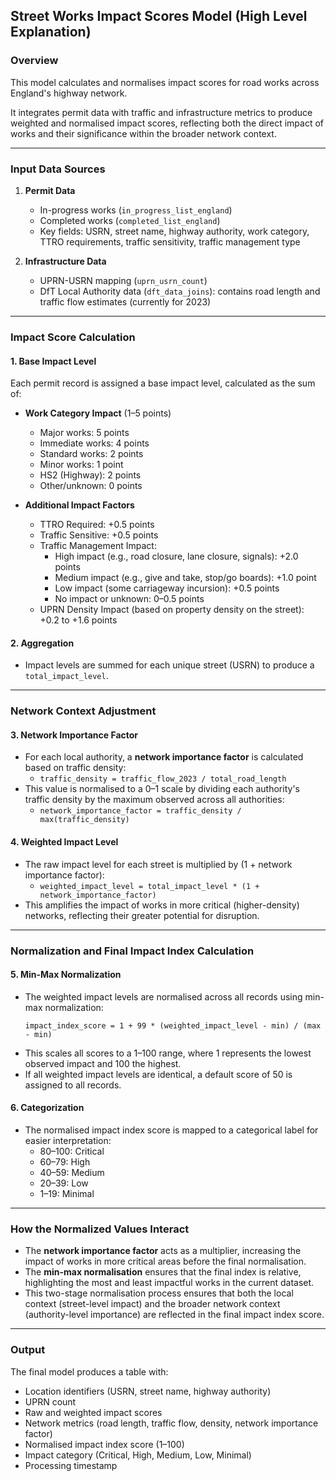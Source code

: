 ## Street Works Impact Scores Model (High Level Explanation)

### Overview

This model calculates and normalises impact scores for road works across England's highway network.

It integrates permit data with traffic and infrastructure metrics to produce weighted and normalised impact scores, reflecting both the direct impact of works and their significance within the broader network context.

---

### Input Data Sources

1. **Permit Data**

   - In-progress works (`in_progress_list_england`)
   - Completed works (`completed_list_england`)
   - Key fields: USRN, street name, highway authority, work category, TTRO requirements, traffic sensitivity, traffic management type

2. **Infrastructure Data**
   - UPRN-USRN mapping (`uprn_usrn_count`)
   - DfT Local Authority data (`dft_data_joins`): contains road length and traffic flow estimates (currently for 2023)

---

### Impact Score Calculation

#### 1. Base Impact Level

Each permit record is assigned a base impact level, calculated as the sum of:

- **Work Category Impact** (1–5 points)

  - Major works: 5 points
  - Immediate works: 4 points
  - Standard works: 2 points
  - Minor works: 1 point
  - HS2 (Highway): 2 points
  - Other/unknown: 0 points

- **Additional Impact Factors**
  - TTRO Required: +0.5 points
  - Traffic Sensitive: +0.5 points
  - Traffic Management Impact:
    - High impact (e.g., road closure, lane closure, signals): +2.0 points
    - Medium impact (e.g., give and take, stop/go boards): +1.0 point
    - Low impact (some carriageway incursion): +0.5 points
    - No impact or unknown: 0–0.5 points
  - UPRN Density Impact (based on property density on the street): +0.2 to +1.6 points

#### 2. Aggregation

- Impact levels are summed for each unique street (USRN) to produce a `total_impact_level`.

---

### Network Context Adjustment

#### 3. Network Importance Factor

- For each local authority, a **network importance factor** is calculated based on traffic density:
  - `traffic_density = traffic_flow_2023 / total_road_length`
- This value is normalised to a 0–1 scale by dividing each authority's traffic density by the maximum observed across all authorities:
  - `network_importance_factor = traffic_density / max(traffic_density)`

#### 4. Weighted Impact Level

- The raw impact level for each street is multiplied by (1 + network importance factor):
  - `weighted_impact_level = total_impact_level * (1 + network_importance_factor)`
- This amplifies the impact of works in more critical (higher-density) networks, reflecting their greater potential for disruption.

---

### Normalization and Final Impact Index Calculation

#### 5. Min-Max Normalization

- The weighted impact levels are normalised across all records using min-max normalization:
  ```
  impact_index_score = 1 + 99 * (weighted_impact_level - min) / (max - min)
  ```
- This scales all scores to a 1–100 range, where 1 represents the lowest observed impact and 100 the highest.
- If all weighted impact levels are identical, a default score of 50 is assigned to all records.

#### 6. Categorization

- The normalised impact index score is mapped to a categorical label for easier interpretation:
  - 80–100: Critical
  - 60–79: High
  - 40–59: Medium
  - 20–39: Low
  - 1–19: Minimal

---

### How the Normalized Values Interact

- The **network importance factor** acts as a multiplier, increasing the impact of works in more critical areas before the final normalisation.
- The **min-max normalisation** ensures that the final index is relative, highlighting the most and least impactful works in the current dataset.
- This two-stage normalisation process ensures that both the local context (street-level impact) and the broader network context (authority-level importance) are reflected in the final impact index score.

---

### Output

The final model produces a table with:

- Location identifiers (USRN, street name, highway authority)
- UPRN count
- Raw and weighted impact scores
- Network metrics (road length, traffic flow, density, network importance factor)
- Normalised impact index score (1–100)
- Impact category (Critical, High, Medium, Low, Minimal)
- Processing timestamp
